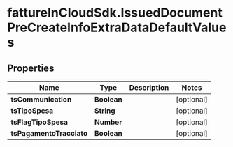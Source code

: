 # fattureInCloudSdk.IssuedDocumentPreCreateInfoExtraDataDefaultValues

## Properties

Name | Type | Description | Notes
------------ | ------------- | ------------- | -------------
**tsCommunication** | **Boolean** |  | [optional] 
**tsTipoSpesa** | **String** |  | [optional] 
**tsFlagTipoSpesa** | **Number** |  | [optional] 
**tsPagamentoTracciato** | **Boolean** |  | [optional] 


